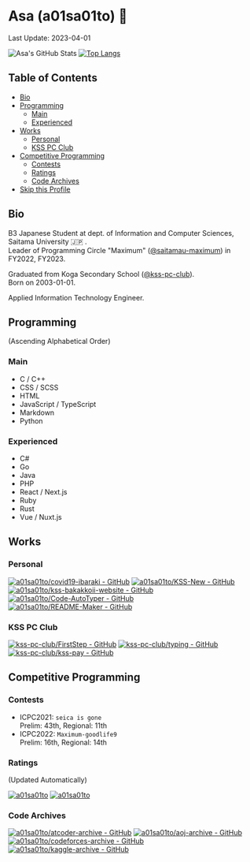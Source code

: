 # Asa (a01sa01to) :wave:

Last Update: 2023-04-01

![Asa's GitHub Stats](https://github-readme-stats.vercel.app/api?username=a01sa01to&count_private=true&show_icons=true&theme=transparent)
[![Top Langs](https://github-readme-stats.vercel.app/api/top-langs/?username=a01sa01to&layout=compact&count_private=true&exclude_repo=atcoder-archive,codeforces-archive,kaggle-archive,aoj-archive,my-website,my-website-2&langs_count=10&theme=transparent)](https://github.com/anuraghazra/github-readme-stats)

## Table of Contents
 - [Bio](#bio)
 - [Programming](#prog)
   - [Main](#prog-main)
   - [Experienced](#prog-exp)
 - [Works](#works)
   - [Personal](#works-personal)
   - [KSS PC Club](#works-kss)
 - [Competitive Programming](#cp)
   - [Contests](#cp-contests)
   - [Ratings](#cp-ratings)
   - [Code Archives](#cp-archives)
 - [Skip this Profile](#skip)

<h2 id="bio">Bio</h2>

B3 Japanese Student at dept. of Information and Computer Sciences, Saitama University :jp: .<br>
Leader of Programming Circle "Maximum" ([@saitamau-maximum](https://github.com/saitamau-maximum)) in FY2022, FY2023.

Graduated from Koga Secondary School ([@kss-pc-club](https://github.com/kss-pc-club)).<br>
Born on 2003-01-01.

Applied Information Technology Engineer.

<h2 id="prog">Programming</h2>

(Ascending Alphabetical Order)

<h3 id="prog-main">Main</h3>

 - C / C++
 - CSS / SCSS
 - HTML
 - JavaScript / TypeScript
 - Markdown
 - Python

<h3 id="prog-exp">Experienced</h3>

 - C#
 - Go
 - Java
 - PHP
 - React / Next.js
 - Ruby
 - Rust
 - Vue / Nuxt.js

<h2 id="works">Works</h2>

<h3 id="works-personal">Personal</h3>

[![a01sa01to/covid19-ibaraki - GitHub](https://github-readme-stats.vercel.app/api/pin/?username=a01sa01to&repo=covid19-ibaraki&theme=transparent)](https://github.com/a01sa01to/covid19-ibaraki)
[![a01sa01to/KSS-New - GitHub](https://github-readme-stats.vercel.app/api/pin/?username=a01sa01to&repo=KSS-New&theme=transparent)](https://github.com/a01sa01to/KSS-New)
[![a01sa01to/kss-bakakkoii-website - GitHub](https://github-readme-stats.vercel.app/api/pin/?username=a01sa01to&repo=kss-bakakkoii-website&theme=transparent)](https://github.com/a01sa01to/kss-bakakkoii-website)
[![a01sa01to/Code-AutoTyper - GitHub](https://github-readme-stats.vercel.app/api/pin/?username=a01sa01to&repo=Code-Autotyper&theme=transparent)](https://github.com/a01sa01to/Code-AutoTyper)
[![a01sa01to/README-Maker - GitHub](https://github-readme-stats.vercel.app/api/pin/?username=a01sa01to&repo=readme-maker&theme=transparent)](https://github.com/a01sa01to/README-Maker)

<h3 id="works-kss">KSS PC Club</h3>

[![kss-pc-club/FirstStep - GitHub](https://github-readme-stats.vercel.app/api/pin/?username=kss-pc-club&repo=FirstStep&theme=transparent)](https://github.com/kss-pc-club/FirstStep)
[![kss-pc-club/typing - GitHub](https://github-readme-stats.vercel.app/api/pin/?username=kss-pc-club&repo=typing&theme=transparent)](https://github.com/kss-pc-club/typing)
[![kss-pc-club/kss-pay - GitHub](https://github-readme-stats.vercel.app/api/pin/?username=kss-pc-club&repo=kss-pay&theme=transparent)](https://github.com/kss-pc-club/kss-pay)

<h2 id="cp">Competitive Programming</h2>

<h3 id="cp-contests">Contests</h3>

 - ICPC2021: `seica is gone`<br>Prelim: 43th, Regional: 11th
 - ICPC2022: `Maximum-goodlife9`<br>Prelim: 16th, Regional: 14th

<h3 id="cp-ratings">Ratings</h3>

(Updated Automatically)

[![a01sa01to](https://img.shields.io/endpoint?url=https%3A%2F%2Fatcoder-badges.now.sh%2Fapi%2Fatcoder%2Fjson%2Fa01sa01to&style=for-the-badge)](https://atcoder.jp/users/a01sa01to)
[![a01sa01to](https://img.shields.io/endpoint?url=https%3A%2F%2Fatcoder-badges.now.sh%2Fapi%2Fcodeforces%2Fjson%2Fa01sa01to&style=for-the-badge)](https://codeforces.com/profile/a01sa01to)

<h3 id="cp-archives">Code Archives</h3>

[![a01sa01to/atcoder-archive - GitHub](https://github-readme-stats.vercel.app/api/pin/?username=a01sa01to&repo=atcoder-archive&theme=transparent)](https://github.com/a01sa01to/atcoder-archive)
[![a01sa01to/aoj-archive - GitHub](https://github-readme-stats.vercel.app/api/pin/?username=a01sa01to&repo=aoj-archive&theme=transparent)](https://github.com/a01sa01to/aoj-archive)
[![a01sa01to/codeforces-archive - GitHub](https://github-readme-stats.vercel.app/api/pin/?username=a01sa01to&repo=codeforces-archive&theme=transparent)](https://github.com/a01sa01to/codeforces-archive)
[![a01sa01to/kaggle-archive - GitHub](https://github-readme-stats.vercel.app/api/pin/?username=a01sa01to&repo=kaggle-archive&theme=transparent)](https://github.com/a01sa01to/kaggle-archive)

<div id="skip"></div>
